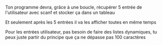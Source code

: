Ton programme devra, grâce à une boucle, récupérer 5 entrée de l'utilisateur avec scanf et stocker ça dans un tableau

Et seulement après les 5 entrées il va les afficher toutes en même temps

Pour les entrées utilisateur, pas besoin de faire des listes dynamiques, tu peux juste partir du principe que ça ne dépasse pas 100 caractères